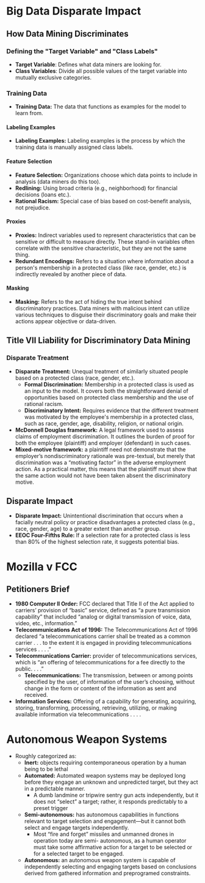 ```table-of-contents
```

# Big Data Disparate Impact

## How Data Mining Discriminates

### Defining the "Target Variable" and "Class Labels"

- **Target Variable**: Defines what data miners are looking for.
- **Class Variables**: Divide all possible values of the target variable into mutually exclusive categories.

### Training Data 

- **Training Data:** The data that functions as examples for the model to learn from.

#### Labeling Examples

- **Labeling Examples:** Labeling examples is the process by which the training data is manually assigned class labels.

#### Feature Selection

- **Feature Selection:** Organizations choose which data points to include in analysis (data miners do this too).
- **Redlining:** Using broad criteria (e.g., neighborhood) for financial decisions (loans etc.).
- **Rational Racism:** Special case of bias based on cost-benefit analysis, not prejudice.

#### Proxies

- **Proxies:** Indirect variables used to represent characteristics that can be sensitive or difficult to measure directly. These stand-in variables often correlate with the sensitive characteristic, but they are not the same thing.
- **Redundant Encodings:** Refers to a situation where information about a person's membership in a protected class (like race, gender, etc.) is indirectly revealed by another piece of data.

#### Masking

- **Masking:** Refers to the act of hiding the true intent behind discriminatory practices. Data miners with malicious intent can utilize various techniques to disguise their discriminatory goals and make their actions appear objective or data-driven.

## Title VII Liability for Discriminatory Data Mining

### Disparate Treatment

- **Disparate Treatment:** Unequal treatment of similarly situated people based on a protected class (race, gender, etc.).
	- **Formal Discrimination:** Membership in a protected class is used as an input to the model. It covers both the straightforward denial of opportunities based on protected class membership and the use of rational racism.
	- **Discriminatory Intent:** Requires evidence that the different treatment was motivated by the employee's membership in a protected class, such as race, gender, age, disability, religion, or national origin.
- **McDonnell Douglas framework:** A legal framework used to assess claims of employment discrimination. It outlines the burden of proof for both the employee (plaintiff) and employer (defendant) in such cases.
- **Mixed-motive framework:** a plaintiff need not demonstrate that the employer’s nondiscriminatory rationale was pre-textual, but merely that discrimination was a “motivating factor” in the adverse employment action. As a practical matter, this means that the plaintiff must show that the same action would not have been taken absent the discriminatory motive.

## Disparate Impact

- **Disparate Impact:** Unintentional discrimination that occurs when a facially neutral policy or practice disadvantages a protected class (e.g., race, gender, age) to a greater extent than another group.
- **EEOC Four-Fifths Rule:** If a selection rate for a protected class is less than 80% of the highest selection rate, it suggests potential bias.

# Mozilla v FCC

## Petitioners Brief

- **1980 Computer II Order:** FCC declared that Title II of the Act applied to carriers’ provision of “basic” service, defined as “a pure transmission capability” that included “analog or digital transmission of voice, data, video, etc., information.” 
- **Telecommunications Act of 1996:** The Telecommunications Act of 1996 declared “a telecommunications carrier shall be treated as a common carrier . . . to the extent it is engaged in providing telecommunications services . . . .”
- **Telecommunications Carrier:** provider of telecommunications services, which is “an offering of telecommunications for a fee directly to the public. . . .”
	- **Telecommunications:** The transmission, between or among points specified by the user, of information of the user’s choosing, without change in the form or content of the information as sent and received.
- **Information Services:** Offering of a capability for generating, acquiring, storing, transforming, processing, retrieving, utilizing, or making available information via telecommunications . . . .

# Autonomous Weapon Systems

- Roughly categorized as: 
	- **Inert:** objects requiring contemporaneous operation by a human being to be lethal
	- **Automated:** Automated weapon systems may be deployed long before they engage an unknown and unpredicted target, but they act in a predictable manner. 
		- A dumb landmine or tripwire sentry gun acts independently, but it does not “select” a target; rather, it responds predictably to a preset trigger
	- **Semi-autonomous:** has autonomous capabilities in functions relevant to target selection and engagement—but it cannot both select and engage targets independently.
		- Most “fire and forget” missiles and unmanned drones in operation today are semi- autonomous, as a human operator must take some affirmative action for a target to be selected or for a selected target to be engaged.
	- **Autonomous:** an autonomous weapon system is capable of independently selecting and engaging targets based on conclusions derived from gathered information and preprogramed constraints.